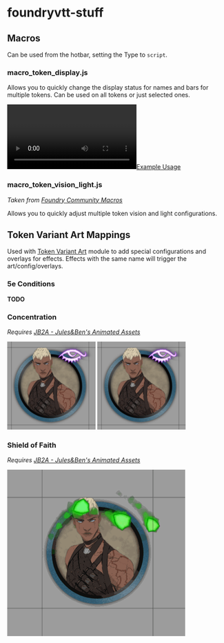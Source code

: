 # foundryvtt-stuff

## Macros
Can be used from the hotbar, setting the Type to `script`.

### macro_token_display.js
Allows you to quickly change the display status for names and bars for multiple tokens. Can be used on all tokens or just selected ones.

[![Example Usage](https://i.imgur.com/vGdh7o3.mp4)](https://i.imgur.com/vGdh7o3.mp4)

### macro_token_vision_light.js
*Taken from [Foundry Community Macros](https://foundryvtt.com/packages/foundry_community_macros)*

Allows you to quickly adjust multiple token vision and light configurations.


## Token Variant Art Mappings
Used with [Token Variant Art](https://foundryvtt.com/packages/token-variants) module to add special configurations and overlays for effects. Effects with the same name will trigger the art/config/overlays.

### 5e Conditions
**TODO**

### Concentration
*Requires [JB2A - Jules&Ben's Animated Assets](https://foundryvtt.com/packages/JB2A_DnD5e)*

![concentration](_img/concentration.png)
![concentration](_img/concentration.png)

### Shield of Faith
*Requires [JB2A - Jules&Ben's Animated Assets](https://foundryvtt.com/packages/JB2A_DnD5e)*

![shield of faith](_img/shield_of_faith.gif)